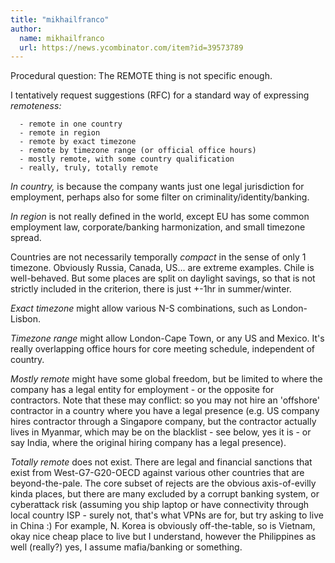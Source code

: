 ```yaml
---
title: "mikhailfranco"
author:
  name: mikhailfranco
  url: https://news.ycombinator.com/item?id=39573789
---
```

Procedural question: The REMOTE thing is not specific enough.

I tentatively request suggestions (RFC) for a standard way of expressing <i>remoteness:</i>

<pre><code>  - remote in one country 
  - remote in region
  - remote by exact timezone
  - remote by timezone range (or official office hours)
  - mostly remote, with some country qualification
  - really, truly, totally remote
</code></pre>
<i>In country,</i> is because the company wants just one legal jurisdiction for employment, perhaps also for some filter on criminality&#x2F;identity&#x2F;banking.

<i>In region</i> is not really defined in the world, except EU has some common employment law, corporate&#x2F;banking harmonization, and small timezone spread.

Countries are not necessarily temporally <i>compact</i> in the sense of only 1 timezone. Obviously Russia, Canada, US... are extreme examples. Chile is well-behaved. But some places are split on daylight savings, so that is not strictly included in the criterion, there is just +-1hr in summer&#x2F;winter.

<i>Exact timezone</i> might allow various N-S combinations, such as London-Lisbon.

<i>Timezone range</i> might allow London-Cape Town, or any US and Mexico. It&#x27;s really overlapping office hours for core meeting schedule, independent of country.

<i>Mostly remote</i> might have some global freedom, but be limited to where the company has a legal entity for employment - or the opposite for contractors. Note that these may conflict: so you may not hire an &#x27;offshore&#x27; contractor in a country where you have a legal presence (e.g. US company hires contractor through a Singapore company, but the contractor actually lives in Myanmar, which may be on the blacklist - see below, yes it is - or say India, where the original hiring company has a legal presence).

<i>Totally remote</i> does not exist. There are legal and financial sanctions that exist from West-G7-G20-OECD against various other countries that are beyond-the-pale. The core subset of rejects are the obvious axis-of-evilly kinda places, but there are many excluded by a corrupt banking system, or cyberattack risk (assuming you ship laptop or have connectivity through local country ISP - surely not, that&#x27;s what VPNs are for, but try asking to live in China :) For example, N. Korea is obviously off-the-table, so is Vietnam, okay nice cheap place to live but I understand, however the Philippines as well (really?) yes, I assume mafia&#x2F;banking or something.
